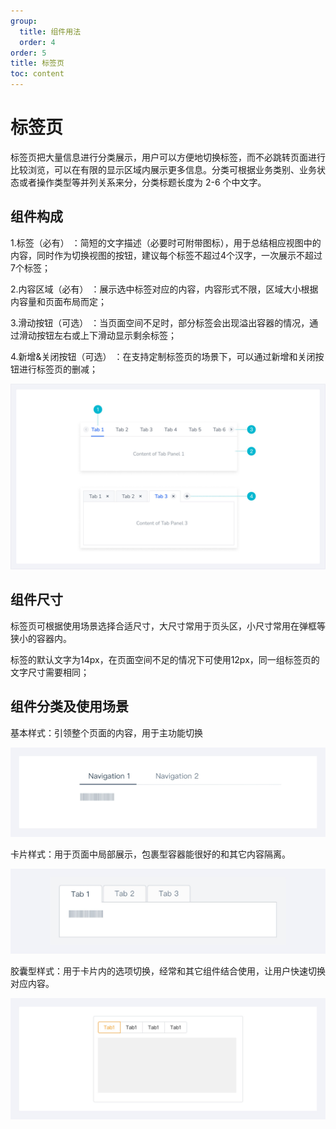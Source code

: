 ```yaml
---
group:
  title: 组件用法
  order: 4
order: 5
title: 标签页
toc: content
---
```


# 标签页

标签页把大量信息进行分类展示，用户可以方便地切换标签，而不必跳转页面进行比较浏览，可以在有限的显示区域内展示更多信息。分类可根据业务类别、业务状态或者操作类型等并列关系来分，分类标题长度为 2-6 个中文字。

## 组件构成

1.标签（必有） ：简短的文字描述（必要时可附带图标），用于总结相应视图中的内容，同时作为切换视图的按钮，建议每个标签不超过4个汉字，一次展示不超过7个标签；

2.内容区域（必有） ：展示选中标签对应的内容，内容形式不限，区域大小根据内容量和页面布局而定；

3.滑动按钮（可选） ：当页面空间不足时，部分标签会出现溢出容器的情况，通过滑动按钮左右或上下滑动显示剩余标签；

4.新增&关闭按钮（可选） ：在支持定制标签页的场景下，可以通过新增和关闭按钮进行标签页的删减；

<img class="preview-img no-padding" src="./assets/images/tabs/1.jpeg">

## 组件尺寸

标签页可根据使用场景选择合适尺寸，大尺寸常用于页头区，小尺寸常用在弹框等狭小的容器内。

标签的默认文字为14px，在页面空间不足的情况下可使用12px，同一组标签页的文字尺寸需要相同；

## 组件分类及使用场景

基本样式：引领整个页面的内容，用于主功能切换

<img class="preview-img no-padding" src="./assets/images/tabs/2.jpeg">

卡片样式：用于页面中局部展示，包裹型容器能很好的和其它内容隔离。

<img class="preview-img no-padding" src="./assets/images/tabs/3.jpeg">

胶囊型样式：用于卡片内的选项切换，经常和其它组件结合使用，让用户快速切换对应内容。

<img class="preview-img no-padding" src="./assets/images/tabs/4.jpeg">
